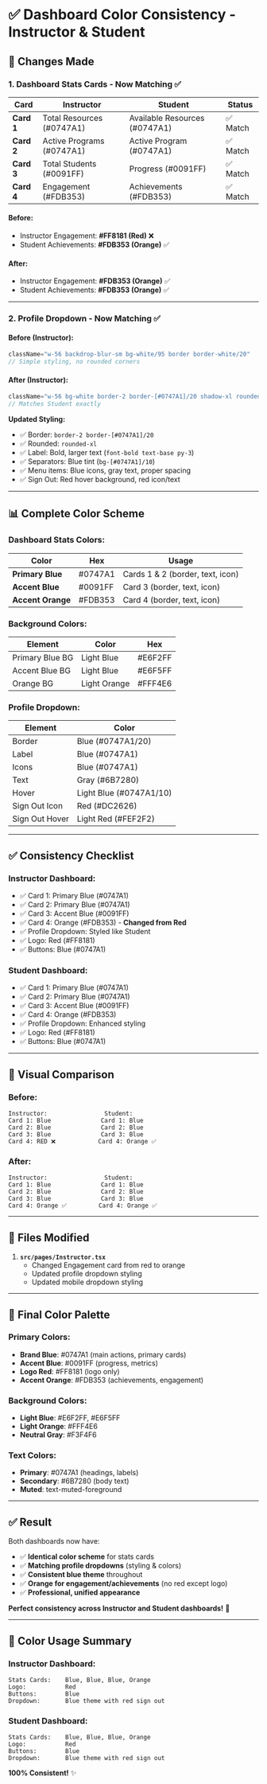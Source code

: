 # ✅ Dashboard Color Consistency - Instructor & Student

## 🎨 Changes Made

### 1. Dashboard Stats Cards - Now Matching ✅

| Card | Instructor | Student | Status |
|------|-----------|---------|--------|
| **Card 1** | Total Resources (#0747A1) | Available Resources (#0747A1) | ✅ Match |
| **Card 2** | Active Programs (#0747A1) | Active Program (#0747A1) | ✅ Match |
| **Card 3** | Total Students (#0091FF) | Progress (#0091FF) | ✅ Match |
| **Card 4** | Engagement (#FDB353) | Achievements (#FDB353) | ✅ Match |

#### Before:
- Instructor Engagement: **#FF8181 (Red)** ❌
- Student Achievements: **#FDB353 (Orange)** ✅

#### After:
- Instructor Engagement: **#FDB353 (Orange)** ✅
- Student Achievements: **#FDB353 (Orange)** ✅

---

### 2. Profile Dropdown - Now Matching ✅

#### Before (Instructor):
```typescript
className="w-56 backdrop-blur-sm bg-white/95 border border-white/20"
// Simple styling, no rounded corners
```

#### After (Instructor):
```typescript
className="w-56 bg-white border-2 border-[#0747A1]/20 shadow-xl rounded-xl"
// Matches Student exactly
```

**Updated Styling:**
- ✅ Border: `border-2 border-[#0747A1]/20`
- ✅ Rounded: `rounded-xl`
- ✅ Label: Bold, larger text (`font-bold text-base py-3`)
- ✅ Separators: Blue tint (`bg-[#0747A1]/10`)
- ✅ Menu items: Blue icons, gray text, proper spacing
- ✅ Sign Out: Red hover background, red icon/text

---

## 📊 Complete Color Scheme

### Dashboard Stats Colors:

| Color | Hex | Usage |
|-------|-----|-------|
| **Primary Blue** | #0747A1 | Cards 1 & 2 (border, text, icon) |
| **Accent Blue** | #0091FF | Card 3 (border, text, icon) |
| **Accent Orange** | #FDB353 | Card 4 (border, text, icon) |

### Background Colors:

| Element | Color | Hex |
|---------|-------|-----|
| Primary Blue BG | Light Blue | #E6F2FF |
| Accent Blue BG | Light Blue | #E6F5FF |
| Orange BG | Light Orange | #FFF4E6 |

### Profile Dropdown:

| Element | Color |
|---------|-------|
| Border | Blue (#0747A1/20) |
| Label | Blue (#0747A1) |
| Icons | Blue (#0747A1) |
| Text | Gray (#6B7280) |
| Hover | Light Blue (#0747A1/10) |
| Sign Out Icon | Red (#DC2626) |
| Sign Out Hover | Light Red (#FEF2F2) |

---

## ✅ Consistency Checklist

### Instructor Dashboard:
- ✅ Card 1: Primary Blue (#0747A1)
- ✅ Card 2: Primary Blue (#0747A1)
- ✅ Card 3: Accent Blue (#0091FF)
- ✅ Card 4: Orange (#FDB353) - **Changed from Red**
- ✅ Profile Dropdown: Styled like Student
- ✅ Logo: Red (#FF8181)
- ✅ Buttons: Blue (#0747A1)

### Student Dashboard:
- ✅ Card 1: Primary Blue (#0747A1)
- ✅ Card 2: Primary Blue (#0747A1)
- ✅ Card 3: Accent Blue (#0091FF)
- ✅ Card 4: Orange (#FDB353)
- ✅ Profile Dropdown: Enhanced styling
- ✅ Logo: Red (#FF8181)
- ✅ Buttons: Blue (#0747A1)

---

## 🎯 Visual Comparison

### Before:
```
Instructor:                Student:
Card 1: Blue              Card 1: Blue
Card 2: Blue              Card 2: Blue
Card 3: Blue              Card 3: Blue
Card 4: RED ❌            Card 4: Orange ✅
```

### After:
```
Instructor:                Student:
Card 1: Blue              Card 1: Blue
Card 2: Blue              Card 2: Blue
Card 3: Blue              Card 3: Blue
Card 4: Orange ✅         Card 4: Orange ✅
```

---

## 📁 Files Modified

1. **`src/pages/Instructor.tsx`**
   - Changed Engagement card from red to orange
   - Updated profile dropdown styling
   - Updated mobile dropdown styling

---

## 🎨 Final Color Palette

### Primary Colors:
- **Brand Blue**: #0747A1 (main actions, primary cards)
- **Accent Blue**: #0091FF (progress, metrics)
- **Logo Red**: #FF8181 (logo only)
- **Accent Orange**: #FDB353 (achievements, engagement)

### Background Colors:
- **Light Blue**: #E6F2FF, #E6F5FF
- **Light Orange**: #FFF4E6
- **Neutral Gray**: #F3F4F6

### Text Colors:
- **Primary**: #0747A1 (headings, labels)
- **Secondary**: #6B7280 (body text)
- **Muted**: text-muted-foreground

---

## ✅ Result

Both dashboards now have:
- ✅ **Identical color scheme** for stats cards
- ✅ **Matching profile dropdowns** (styling & colors)
- ✅ **Consistent blue theme** throughout
- ✅ **Orange for engagement/achievements** (no red except logo)
- ✅ **Professional, unified appearance**

**Perfect consistency across Instructor and Student dashboards!** 🎉

---

## 📸 Color Usage Summary

### Instructor Dashboard:
```
Stats Cards:    Blue, Blue, Blue, Orange
Logo:           Red
Buttons:        Blue
Dropdown:       Blue theme with red sign out
```

### Student Dashboard:
```
Stats Cards:    Blue, Blue, Blue, Orange
Logo:           Red
Buttons:        Blue
Dropdown:       Blue theme with red sign out
```

**100% Consistent!** ✨
